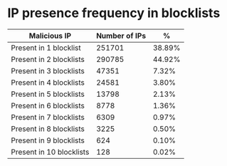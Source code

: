 # IP presence frequency in blocklists
| Malicious IP | Number of IPs | % |
|----|----|----|
| Present in 1 blocklist | 251701 | 38.89% |
| Present in 2 blocklists | 290785 | 44.92% |
| Present in 3 blocklists | 47351 | 7.32% |
| Present in 4 blocklists | 24581 | 3.80% |
| Present in 5 blocklists | 13798 | 2.13% |
| Present in 6 blocklists | 8778 | 1.36% |
| Present in 7 blocklists | 6309 | 0.97% |
| Present in 8 blocklists | 3225 | 0.50% |
| Present in 9 blocklists | 624 | 0.10% |
| Present in 10 blocklists | 128 | 0.02% |

